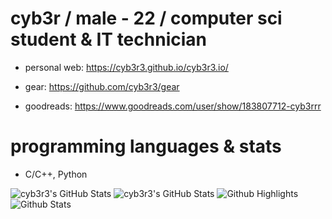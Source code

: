 # cyb3r / male - 22 / computer sci student & IT technician 
* personal web: https://cyb3r3.github.io/cyb3r3.io/

* gear: https://github.com/cyb3r3/gear

* goodreads: https://www.goodreads.com/user/show/183807712-cyb3rrr
# programming languages & stats
- C/C++, Python

<img src="https://github-readme-stats.vercel.app/api?username=cyb3r3&theme=gotham&show_icons=true&hide_border=true&count_private=true" alt="cyb3r3's GitHub Stats" /> <img src="https://github-readme-stats.vercel.app/api/top-langs/?username=cyb3r3&theme=gotham&show_icons=true&hide_border=true&layout=compact" alt="cyb3r3's GitHub Stats" />
![Github Highlights](https://greptile-stats.vercel.app/api/widget/cyb3r3/highlights) ![Github Stats](https://greptile-stats.vercel.app/api/widget/cyb3r3/stats)
